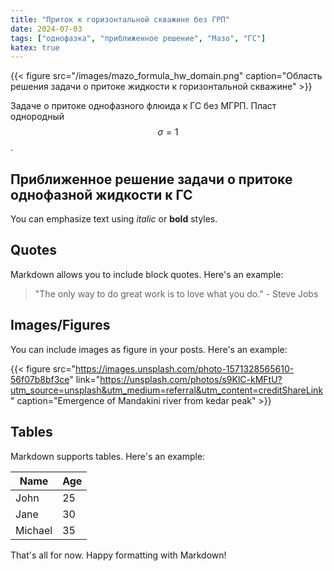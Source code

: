 ```yaml
---
title: "Приток к горизонтальной скважине без ГРП"
date: 2024-07-03
tags: ["однофазка", "приближенное решение", "Мазо", "ГС"]
katex: true
---
```


<!-- ![Область решения задачи о притоке жидкости к горизонтальной скважине](mazo_formula_hw_domain.jpg) -->
{{< figure src="/images/mazo_formula_hw_domain.png" caption="Область решения задачи о притоке жидкости к горизонтальной скважине" >}}

Задаче о притоке однофазного флюида к ГС без МГРП. Пласт однородный $$\sigma = 1$$.

## Приближенное решение задачи о притоке однофазной жидкости к ГС

You can emphasize text using _italic_ or **bold** styles.

## Quotes

Markdown allows you to include block quotes. Here's an example:

> "The only way to do great work is to love what you do." - Steve Jobs

## Images/Figures

You can include images as figure in your posts. Here's an example:

{{< figure src="https://images.unsplash.com/photo-1571328565610-56f07b8bf3ce" link="https://unsplash.com/photos/s9KlC-kMFtU?utm_source=unsplash&utm_medium=referral&utm_content=creditShareLink" caption="Emergence of Mandakini river from kedar peak" >}}

## Tables

Markdown supports tables. Here's an example:

| Name    | Age |
| ------- | --- |
| John    | 25  |
| Jane    | 30  |
| Michael | 35  |

That's all for now. Happy formatting with Markdown!